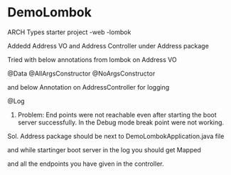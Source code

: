 # DemoLombok

ARCH Types
starter project
-web
-lombok


Addedd Address VO and Address Controller under Address package


Tried with below annotations from lombok on Address VO

@Data
@AllArgsConstructor
@NoArgsConstructor

and below Annotation on AddressController for logging

@Log


1. Problem: 
   End points were not reachable even after starting the boot server successfully.
   In the Debug mode break point were not working.
   
Sol.
   Address package should be next to DemoLombokApplication.java file
   
   and while startinger boot server in the log you should get Mapped 
   
   and all the endpoints you have given in the controller.
